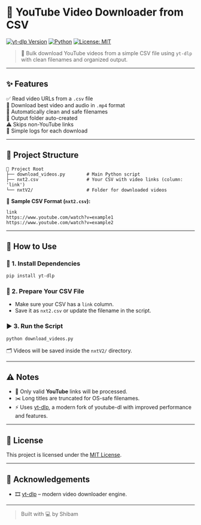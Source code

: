 # 📅 YouTube Video Downloader from CSV

[![yt-dlp Version](https://img.shields.io/pypi/v/yt-dlp?label=yt-dlp&color=blue)](https://pypi.org/project/yt-dlp/)
[![Python](https://img.shields.io/badge/Python-3.7%2B-yellow?logo=python)](https://www.python.org/)
[![License: MIT](https://img.shields.io/badge/License-MIT-green.svg)](LICENSE)

> 🚀 Bulk download YouTube videos from a simple CSV file using `yt-dlp` with clean filenames and organized output.

---

## ✨ Features

✅ Read video URLs from a `.csv` file  
🎥 Download best video and audio in `.mp4` format  
🧹 Automatically clean and safe filenames  
📁 Output folder auto-created  
⚠️ Skips non-YouTube links  
📄 Simple logs for each download

---

## 📂 Project Structure

```
📁 Project Root
├── download_videos.py        # Main Python script
├── nxt2.csv                  # Your CSV with video links (column: 'link')
└── nxtV2/                    # Folder for downloaded videos
```

📄 **Sample CSV Format (`nxt2.csv`):**

```csv
link
https://www.youtube.com/watch?v=example1
https://www.youtube.com/watch?v=example2
```

---

## 🚀 How to Use

### 🔧 1. Install Dependencies

```bash
pip install yt-dlp
```

### 📄 2. Prepare Your CSV File

- Make sure your CSV has a `link` column.
- Save it as `nxt2.csv` or update the filename in the script.

### ▶️ 3. Run the Script

```bash
python download_videos.py
```

🗂️ Videos will be saved inside the `nxtV2/` directory.

---

## ⚠️ Notes

- 🚩 Only valid **YouTube** links will be processed.
- ✂️ Long titles are truncated for OS-safe filenames.
- ⚡ Uses [yt-dlp](https://github.com/yt-dlp/yt-dlp), a modern fork of youtube-dl with improved performance and features.

---

## 📜 License

This project is licensed under the [MIT License](LICENSE).

---

## 🙌 Acknowledgements

- 🎞️ [yt-dlp](https://github.com/yt-dlp/yt-dlp) – modern video downloader engine.

---

> Built with 💻 by Shibam
